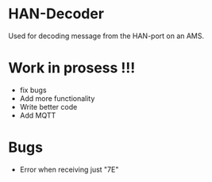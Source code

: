 # HAN-Decoder
Used for decoding message from the HAN-port on an AMS.

# Work in prosess !!!
- fix bugs
- Add more functionality
- Write better code
- Add MQTT

# Bugs
- Error when receiving just "7E"
